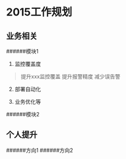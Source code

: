 2015工作规划
=
业务相关
-

######模块1
   1. 监控覆盖度

   > 提升xxx监控覆盖
   > 提升报警精度
   > 减少误告警 

   2. 部署自动化

   3. 业务优化等

######模块2

个人提升
-

######方向1
######方向2
